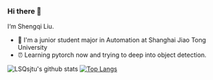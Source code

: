 ### Hi there 👋

<!--
**LSQsjtu/LSQsjtu** is a ✨ _special_ ✨ repository because its `README.md` (this file) appears on your GitHub profile.

Here are some ideas to get you started:

- 🔭 I’m currently working on ...
- 🌱 I’m currently learning ...
- 👯 I’m looking to collaborate on ...
- 🤔 I’m looking for help with ...
- 💬 Ask me about ...
- 📫 How to reach me: ...
- 😄 Pronouns: ...
- ⚡ Fun fact: ...
-->
I‘m Shengqi Liu.

- 👷 I'm a junior student major in Automation at Shanghai Jiao Tong University
- ⏰ Learning pytorch now and trying to deep into object detection.

![LSQsjtu's github stats](https://github-readme-stats.vercel.app/api?username=LSQsjtu&theme=vue&count_private=true&show_icons=true&hide=prs,issues)
[![Top Langs](https://github-readme-stats.vercel.app/api/top-langs/?username=LSQsjtu&layout=compact&theme=vue)](https://github.com/anuraghazra/github-readme-stats)
